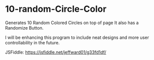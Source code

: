 # 10-random-Circle-Color
Generates 10 Random Colored Circles on top of page
It also has a Randomize Button.

I will be enhancing this program to include neat designs and more user controllability in the future.



JSFiddle: https://jsfiddle.net/jeffward01/g33fd1df/
